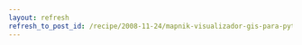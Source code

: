 ```yaml
---
layout: refresh
refresh_to_post_id: /recipe/2008-11-24/mapnik-visualizador-gis-para-python-y-c.html
---
```

